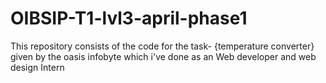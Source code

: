 # OIBSIP-T1-lvl3-april-phase1
This repository consists of the code for the task- {temperature converter} given by the oasis infobyte which i've done as an Web developer and web design Intern
